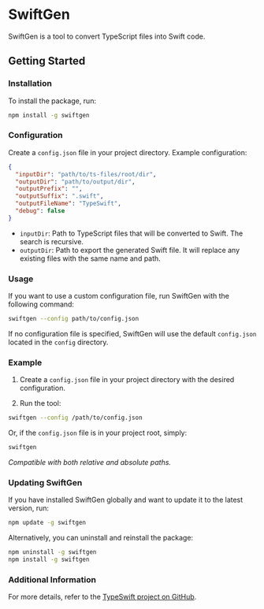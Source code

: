 # SwiftGen

SwiftGen is a tool to convert TypeScript files into Swift code.

## Getting Started

### Installation

To install the package, run:

```sh
npm install -g swiftgen
```

### Configuration

Create a `config.json` file in your project directory. Example configuration:

```json
{
  "inputDir": "path/to/ts-files/root/dir",
  "outputDir": "path/to/output/dir",
  "outputPrefix": "",
  "outputSuffix": ".swift",
  "outputFileName": "TypeSwift",
  "debug": false
}
```

- `inputDir`: Path to TypeScript files that will be converted to Swift. The search is recursive.
- `outputDir`: Path to export the generated Swift file. It will replace any existing files with the same name and path.

### Usage

If you want to use a custom configuration file, run SwiftGen with the following command:

```sh
swiftgen --config path/to/config.json
```

If no configuration file is specified, SwiftGen will use the default `config.json` located in the `config` directory.

### Example

1. Create a `config.json` file in your project directory with the desired configuration.

2. Run the tool:

```sh
swiftgen --config /path/to/config.json
```

Or, if the `config.json` file is in your project root, simply:

```sh
swiftgen
```

*Compatible with both relative and absolute paths.*

### Updating SwiftGen

If you have installed SwiftGen globally and want to update it to the latest version, run:

```sh
npm update -g swiftgen
```

Alternatively, you can uninstall and reinstall the package:

```sh
npm uninstall -g swiftgen
npm install -g swiftgen
```

### Additional Information

For more details, refer to the [TypeSwift project on GitHub](https://github.com/TypeSwift/TypeSwift).
